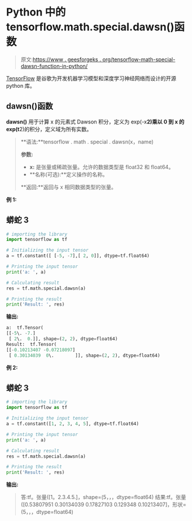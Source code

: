 # Python 中的 tensorflow.math.special.dawsn()函数

> 原文:[https://www . geesforgeks . org/tensorflow-math-special-dawsn-function-in-python/](https://www.geeksforgeeks.org/tensorflow-math-special-dawsn-function-in-python/)

[TensorFlow](https://www.geeksforgeeks.org/introduction-to-tensorflow/) 是谷歌为开发机器学习模型和深度学习神经网络而设计的开源 python 库。

## dawsn()函数

**dawsn()** 用于计算 x 的元素式 Dawson 积分，定义为 exp(-x**2)乘以 0 到 x 的 exp(t**2)的积分，定义域为所有实数。

> **语法:**tensorflow . math . special . dawsn(x，name)
> 
> **参数:**
> 
> *   **x:** 是张量或稀疏张量。允许的数据类型是 float32 和 float64。
> *   **名称(可选):**定义操作的名称。
> 
> **返回:**返回与 x 相同数据类型的张量。

**例 1:**

## 蟒蛇 3

```py
# importing the library
import tensorflow as tf

# Initializing the input tensor
a = tf.constant([ [-5, -7],[ 2, 0]], dtype=tf.float64)

# Printing the input tensor
print('a: ', a)

# Calculating result
res = tf.math.special.dawsn(a)

# Printing the result
print('Result: ', res)
```

**输出:**

```py
a:  tf.Tensor(
[[-5\. -7.]
 [ 2\.  0.]], shape=(2, 2), dtype=float64)
Result:  tf.Tensor(
[[-0.10213407 -0.07218097]
 [ 0.30134039  0\.        ]], shape=(2, 2), dtype=float64)
```

**例 2:**

## 蟒蛇 3

```py
# importing the library
import tensorflow as tf

# Initializing the input tensor
a = tf.constant([1, 2, 3, 4, 5], dtype=tf.float64)

# Printing the input tensor
print('a: ', a)

# Calculating result
res = tf.math.special.dawsn(a)

# Printing the result
print('Result: ', res)
```

**输出:**

> 答:tf。张量([1。2.3.4.5.]，shape=(5，，，dtype=float64)
> 结果:tf。张量([0.53807951 0.30134039 0.17827103 0.129348 0.10213407]，形状=(5，，，dtype=float64)